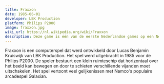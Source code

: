 ```yaml
---
title: Fraxxon
date: 1985-06-01
developer: LBK Production
platform: Philips P2000
image: fraxxon.jpg
wiki_url: https://nl.wikipedia.org/wiki/Fraxxon
description: Deze game is één van de eerste Nederlandse games op een Nederlands platform, de Philips P2000T. Deze homecomputer van Nederlandse bodem was voor veel schoolkinderen de eerste kennismaking met computers.
---
```


Fraxxon is een computerspel dat werd ontwikkeld door Lucas Benjamin Kruiswijk van LBK Production. Het spel werd uitgebracht in 1985 voor de Philips P2000. De speler bestuurt een klein ruimteschip dat horizontaal over het beeld kan bewegen en door te schieten verschillende vijanden moet uitschakelen. Het spel vertoont veel gelijkenissen met Namco's populaire arcadespel Galaxian.